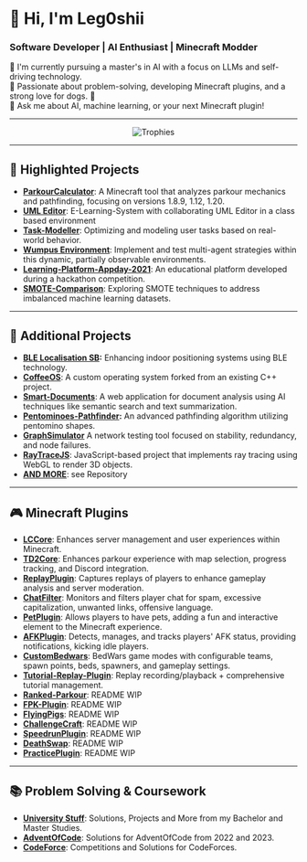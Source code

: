 # 👋 Hi, I'm Leg0shii

### Software Developer | AI Enthusiast | Minecraft Modder
🔭 I'm currently pursuing a master's in AI with a focus on LLMs and self-driving technology.  
🌱 Passionate about problem-solving, developing Minecraft plugins, and a strong love for dogs. 🐶  
💬 Ask me about AI, machine learning, or your next Minecraft plugin!

---

<div align="center">
  <img src="https://github-profile-trophy.vercel.app/?username=Leg0shii&no-bg=true&no-frame=true&theme=juicyfresh&rank=-B,-C,-?" alt="Trophies" />
</div>

---

## 🚀 Highlighted Projects

- **[ParkourCalculator](https://github.com/Leg0shii/ParkourCalculator)**: A Minecraft tool that analyzes parkour mechanics and pathfinding, focusing on versions 1.8.9, 1.12, 1.20.
- **[UML Editor](https://github.com/Leg0shii/SWT-UML)**: E-Learning-System with collaborating UML Editor in a class based environment
- **[Task-Modeller](https://github.com/Leg0shii/Task-Modeller)**: Optimizing and modeling user tasks based on real-world behavior.
- **[Wumpus Environment](https://github.com/Leg0shii/WumpusEnv)**: Implement and test multi-agent strategies within this dynamic, partially observable environments.
- **[Learning-Platform-Appday-2021](https://github.com/Leg0shii/Learning-Platform-Appday-2021)**: An educational platform developed during a hackathon competition.
- **[SMOTE-Comparison](https://github.com/Leg0shii/SMOTE-Comparison)**: Exploring SMOTE techniques to address imbalanced machine learning datasets.

---

## 🔧 Additional Projects

- **[BLE Localisation SB](https://github.com/Leg0shii/X180413-BLE_Localisation-SB):** Enhancing indoor positioning systems using BLE technology.
- **[CoffeeOS](https://github.com/Leg0shii/coffeeOS)**: A custom operating system forked from an existing C++ project.
- **[Smart-Documents](https://github.com/Leg0shii/smart-documents)**: A web application for document analysis using AI techniques like semantic search and text summarization.
- **[Pentominoes-Pathfinder](https://github.com/Leg0shii/Pentominoes-Pathfinder):** An advanced pathfinding algorithm utilizing pentomino shapes.
- **[GraphSimulator](https://github.com/Leg0shii/GraphSimulator)** A network testing tool focused on stability, redundancy, and node failures.
- **[RayTraceJS](https://github.com/Leg0shii/RayTraceJS)**: JavaScript-based project that implements ray tracing using WebGL to render 3D objects. 
- **[AND MORE](https://github.com/Leg0shii?tab=repositories)**: see Repository

---

## 🎮 Minecraft Plugins

- **[LCCore](https://github.com/Leg0shii/LCCore)**: Enhances server management and user experiences within Minecraft.
- **[TD2Core](https://github.com/Leg0shii/TD2Core)**: Enhances parkour experience with map selection, progress tracking, and Discord integration.
- **[ReplayPlugin](https://github.com/Leg0shii/ReplayPlugin)**: Captures replays of players to enhance gameplay analysis and server moderation.
- **[ChatFilter](https://github.com/Leg0shii/ChatFilterPlugin)**: Monitors and filters player chat for spam, excessive capitalization, unwanted links, offensive language.
- **[PetPlugin](https://github.com/Leg0shii/PetPlugin)**: Allows players to have pets, adding a fun and interactive element to the Minecraft experience.
- **[AFKPlugin](https://github.com/Leg0shii/AFKPlugin)**: Detects, manages, and tracks players' AFK status, providing notifications, kicking idle players.
- **[CustomBedwars](https://github.com/Leg0shii/CustomBedwars)**: BedWars game modes with configurable teams, spawn points, beds, spawners, and gameplay settings.
- **[Tutorial-Replay-Plugin](https://github.com/Leg0shii/Tutorial-Replay-Plugin)**: Replay recording/playback + comprehensive tutorial management.
- **[Ranked-Parkour](https://github.com/Leg0shii/Ranked-Parkour)**: README WIP
- **[FPK-Plugin](https://github.com/Leg0shii/FPK-Plugin)**: README WIP
- **[FlyingPigs](https://github.com/Leg0shii/FlyingPigs)**: README WIP
- **[ChallengeCraft](https://github.com/Leg0shii/ChallengeCraft)**: README WIP
- **[SpeedrunPlugin](https://github.com/Leg0shii/SpeedrunPlugin)**: README WIP
- **[DeathSwap](https://github.com/Leg0shii/DeathSwap)**: README WIP
- **[PracticePlugin](https://github.com/Leg0shii/PracticePlugin)**: README WIP

---

## 📚 Problem Solving & Coursework 

- **[University Stuff](https://github.com/Leg0shii/University-Homework)**: Solutions, Projects and More from my Bachelor and Master Studies.
- **[AdventOfCode](https://github.com/Leg0shii/AdventOfCode)**: Solutions for AdventOfCode from 2022 and 2023.
- **[CodeForce](https://github.com/Leg0shii/CF_Solutions)**: Competitions and Solutions for CodeForces.

